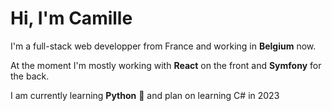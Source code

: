 # Hi, I'm Camille
I'm a full-stack web developper from France and working in **Belgium** now.

At the moment I'm mostly working with **React** on the front and **Symfony** for the back.

I am currently learning **Python** 🐍 and plan on learning C# in 2023
